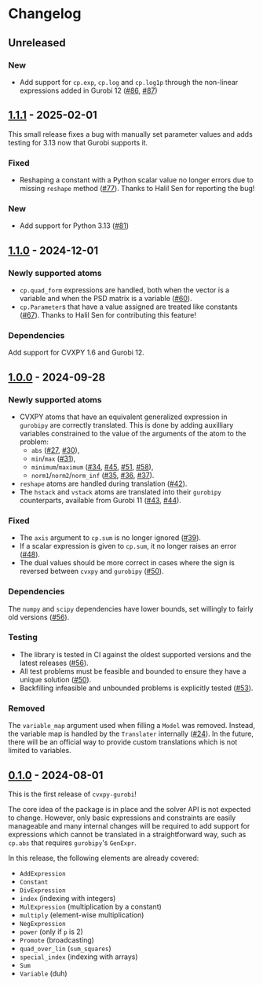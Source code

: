 # Changelog

## Unreleased

### New

- Add support for `cp.exp`, `cp.log` and `cp.log1p` through the non-linear
  expressions added in Gurobi 12
  ([#86](https://github.com/jonathanberthias/cvxpy-gurobi/pull/86),
  [#87](https://github.com/jonathanberthias/cvxpy-gurobi/pull/87))

## [1.1.1] - 2025-02-01

This small release fixes a bug with manually set parameter values and adds
testing for 3.13 now that Gurobi supports it.

### Fixed

- Reshaping a constant with a Python scalar value no longer errors due to
  missing `reshape` method
  ([#77](https://github.com/jonathanberthias/cvxpy-gurobi/pull/77)). Thanks to
  Halil Sen for reporting the bug!

### New

- Add support for Python 3.13
  ([#81](https://github.com/jonathanberthias/cvxpy-gurobi/pull/81))

## [1.1.0] - 2024-12-01

### Newly supported atoms

- `cp.quad_form` expressions are handled, both when the vector is a variable and
  when the PSD matrix is a variable
  ([#60](https://github.com/jonathanberthias/cvxpy-gurobi/pull/60)).
- `cp.Parameter`s that have a value assigned are treated like constants
  ([#67](https://github.com/jonathanberthias/cvxpy-gurobi/pull/67)). Thanks to
  Halil Sen for contributing this feature!

### Dependencies

Add support for CVXPY 1.6 and Gurobi 12.

## [1.0.0] - 2024-09-28

### Newly supported atoms

- CVXPY atoms that have an equivalent generalized expression in `gurobipy` are
  correctly translated. This is done by adding auxilliary variables constrained
  to the value of the arguments of the atom to the problem:
  - `abs` ([#27](https://github.com/jonathanberthias/cvxpy-gurobi/pull/27),
    [#30](https://github.com/jonathanberthias/cvxpy-gurobi/pull/30)),
  - `min`/`max`
    ([#31](https://github.com/jonathanberthias/cvxpy-gurobi/pull/31)),
  - `minimum`/`maximum`
    ([#34](https://github.com/jonathanberthias/cvxpy-gurobi/pull/34),
    [#45](https://github.com/jonathanberthias/cvxpy-gurobi/pull/45),
    [#51](https://github.com/jonathanberthias/cvxpy-gurobi/pull/51),
    [#58](https://github.com/jonathanberthias/cvxpy-gurobi/pull/58)),
  - `norm1`/`norm2`/`norm_inf`
    ([#35](https://github.com/jonathanberthias/cvxpy-gurobi/pull/35),
    [#36](https://github.com/jonathanberthias/cvxpy-gurobi/pull/36),
    [#37](https://github.com/jonathanberthias/cvxpy-gurobi/pull/37)).
- `reshape` atoms are handled during translation
  ([#42](https://github.com/jonathanberthias/cvxpy-gurobi/pull/42)).
- The `hstack` and `vstack` atoms are translated into their `gurobipy`
  counterparts, available from Gurobi 11
  ([#43](https://github.com/jonathanberthias/cvxpy-gurobi/pull/43),
  [#44](https://github.com/jonathanberthias/cvxpy-gurobi/pull/44)).

### Fixed

- The `axis` argument to `cp.sum` is no longer ignored
  ([#39](https://github.com/jonathanberthias/cvxpy-gurobi/pull/39)).
- If a scalar expression is given to `cp.sum`, it no longer raises an error
  ([#48](https://github.com/jonathanberthias/cvxpy-gurobi/pull/48)).
- The dual values should be more correct in cases where the sign is reversed
  between `cvxpy` and `gurobipy`
  ([#50](https://github.com/jonathanberthias/cvxpy-gurobi/pull/50)).

### Dependencies

The `numpy` and `scipy` dependencies have lower bounds, set willingly to fairly
old versions ([#56](https://github.com/jonathanberthias/cvxpy-gurobi/pull/56)).

### Testing

- The library is tested in CI against the oldest supported versions and the
  latest releases
  ([#56](https://github.com/jonathanberthias/cvxpy-gurobi/pull/56)).
- All test problems must be feasible and bounded to ensure they have a unique
  solution ([#50](https://github.com/jonathanberthias/cvxpy-gurobi/pull/50)).
- Backfilling infeasible and unbounded problems is explicitly tested
  ([#53](https://github.com/jonathanberthias/cvxpy-gurobi/pull/53)).

### Removed

The `variable_map` argument used when filling a `Model` was removed. Instead,
the variable map is handled by the `Translater` internally
([#24](https://github.com/jonathanberthias/cvxpy-gurobi/pull/24)). In the
future, there will be an official way to provide custom translations which is
not limited to variables.

## [0.1.0] - 2024-08-01

This is the first release of `cvxpy-gurobi`!

The core idea of the package is in place and the solver API is not expected to
change. However, only basic expressions and constraints are easily manageable
and many internal changes will be required to add support for expressions which
cannot be translated in a straightforward way, such as `cp.abs` that requires
`gurobipy`'s `GenExpr`.

In this release, the following elements are already covered:

- `AddExpression`
- `Constant`
- `DivExpression`
- `index` (indexing with integers)
- `MulExpression` (multiplication by a constant)
- `multiply` (element-wise multiplication)
- `NegExpression`
- `power` (only if `p` is 2)
- `Promote` (broadcasting)
- `quad_over_lin` (`sum_squares`)
- `special_index` (indexing with arrays)
- `Sum`
- `Variable` (duh)

[0.1.0]:
  https://github.com/jonathanberthias/cvxpy-gurobi/compare/7d97aaf...v0.1.0
[1.0.0]:
  https://github.com/jonathanberthias/cvxpy-gurobi/compare/v0.1.0...v1.0.0
[1.1.0]:
  https://github.com/jonathanberthias/cvxpy-gurobi/compare/v1.0.0...v1.1.0
[1.1.1]:
  https://github.com/jonathanberthias/cvxpy-gurobi/compare/v1.1.0...v1.1.1
